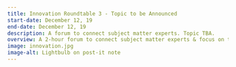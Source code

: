 ```yaml
---
title: Innovation Roundtable 3 - Topic to be Announced
start-date: December 12, 19
end-date: December 12, 19
description: A forum to connect subject matter experts. Topic TBA.
overview: A 2-hour forum to connect subject matter experts & focus on the practical applications of Innovative Technologies in the Federal government. The event is at GSA and limited to the first 20 RSVPs.
image: innovation.jpg
image-alt: Lightbulb on post-it note
---
```

